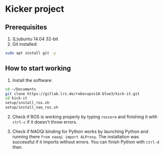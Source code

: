 # Kicker project

## Prerequisites

1. (L)ubuntu 14.04 32-bit
2. Git installed:

```sh
sudo apt install git -y 
```

## How to start working

1. Install the software:

```sh
cd ~/Documents
git clone https://gitlab.lrz.de/robocupss18-blue3/kick-it.git
cd kick-it
setup/install_ros.sh
setup/install_nao_ros.sh
```

2. Check if ROS is working properly by typing `roscore` and finishing it with
`ctrl-c` if it doesn't throw errors.

3. Check if NAOQi binding for Python works by launching Python and running there
`from naoqi import ALProxy`. The installation was successful if it imports
without errors. You can finish Python with `ctrl-d` then.
